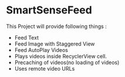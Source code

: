 # SmartSenseFeed



This Project will provide following things :

- Feed Text
- Feed Image with Staggered View
- Feed AutoPlay Videos
- Plays videos inside RecyclerView cell.
- Precaching of videos(no loading of videos)
- Uses remote video URLs 




